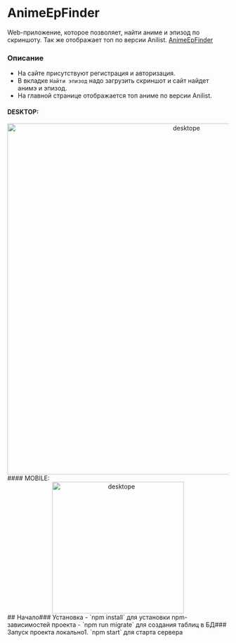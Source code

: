 # AnimeEpFinder
Web-приложение, которое позволяет, найти аниме и эпизод по скриншоту. Так же отображает топ по версии Anilist.
[AnimeEpFinder](http://anime-ep-finder.herokuapp.com)
​
### Описание
- На сайте присутствуют регистрация и авторизация.
- В вкладке `Найти эпизод` надо загрузить скриншот и сайт найдет анимэ и эпизод.
- На главной странице отображается топ аниме по версии Anilist.
​
#### DESKTOP:
<div align="center">
<img src="./gif/EpFind-desktop.gif" alt="desktope" width='800px' />
</div>
​
#### MOBILE:
<div align="center">
<img src="./gif/EpFind-mobile.gif" alt="desktope" width='300px' />
</div>
​
​
## Начало
​
### Установка
- `npm install` для установки npm-зависимостей проекта
- `npm run migrate` для создания таблиц в БД
​
### Запуск проекта локально
​
1. `npm start` для старта сервера
